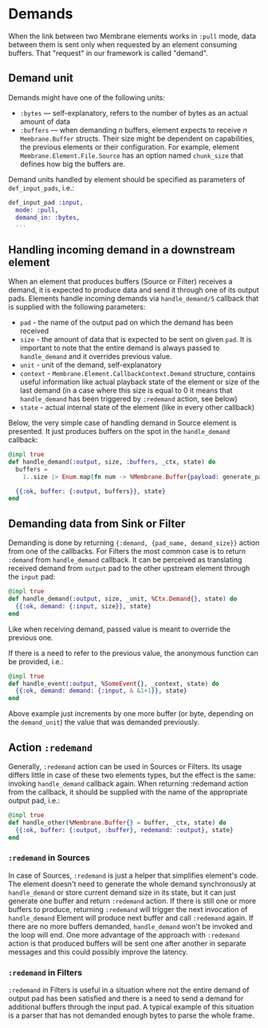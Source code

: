 # Demands

When the link between two Membrane elements works in `:pull` mode, data between them is sent only when requested by an element consuming buffers. That "request" in our framework is called "demand".

## Demand unit

Demands might have one of the following units:

* `:bytes` — self-explanatory, refers to the number of bytes as an actual amount of data
* `:buffers` — when demanding _n_ buffers, element expects to receive _n_ `Membrane.Buffer` structs. Their size might be dependent on capabilities, the previous elements or their configuration. For example, element `Membrane.Element.File.Source` has an option named `chunk_size` that defines how big the buffers are.

Demand units handled by element should be specified as parameters of `def_input_pads`, i.e.:

```elixir
def_input_pad :input,
  mode: :pull,
  demand_in: :bytes,
  ...
```

## Handling incoming demand in a downstream element

When an element that produces buffers (Source or Filter) receives a demand, it is expected to produce data and send it through one of its output pads. Elements handle incoming demands via `handle_demand/5` callback that is supplied with the following parameters:

* `pad` - the name of the output pad on which the demand has been received
* `size` - the amount of data that is expected to be sent on given `pad`. It is important to note that the entire demand is always passed to `handle_demand` and it overrides previous value.
* `unit` - unit of the demand, self-explanatory
* `context` - `Membrane.Element.CallbackContext.Demand` structure, contains useful information like actual playback state of the element or size of the last demand (in a case where this size is equal to 0 it means that `handle_demand` has been triggered by `:redemand` action, see below)
* `state` - actual internal state of the element (like in every other callback)

Below, the very simple case of handling demand in Source element is presented. It just produces buffers on the spot in the `handle_demand` callback:

```elixir
@impl true
def handle_demand(:output, size, :buffers, _ctx, state) do
  buffers =
    1..size |> Enum.map(fn num -> %Membrane.Buffer{payload: generate_payload(num)} end)

  {{:ok, buffer: {:output, buffers}}, state}
end
```

## Demanding data from Sink or Filter

Demanding is done by returning `{:demand, {pad_name, demand_size}}` action from one of the callbacks.
For Filters the most common case is to return `:demand` from `handle_demand` callback.
It can be perceived as translating received demand from `output` pad to the other upstream element through the `input` pad:

```elixir
@impl true
def handle_demand(:output, size, _unit, %Ctx.Demand{}, state) do
  {{:ok, demand: {:input, size}}, state}
end
```

Like when receiving demand, passed value is meant to override the previous one.

If there is a need to refer to the previous value, the anonymous function can be provided, i.e.:

```elixir
@impl true
def handle_event(:output, %SomeEvent{}, _context, state) do
  {{:ok, demand: demand: {:input, & &1+1}}, state}
end
```

Above example just increments by one more buffer (or byte, depending on the `demand_unit`) the value that was demanded previously.

## Action `:redemand`

Generally, `:redemand` action can be used in Sources or Filters. Its usage differs little in case of these two elements types, but the effect is the same: invoking `handle_demand` callback again.
When returning :redemand action from the callback, it should be supplied with the name of the appropriate output pad, i.e.:

```elixir
@impl true
def handle_other(%Membrane.Buffer{} = buffer, _ctx, state) do
  {{:ok, buffer: {:output, :buffer}, redemand: :output}, state}
end
```

### `:redemand` in Sources

In case of Sources, `:redemand` is just a helper that simplifies element's code.
The element doesn't need to generate the whole demand synchronously at `handle_demand` or store current demand size in its state, but it can just generate one buffer and return `:redemand` action.
If there is still one or more buffers to produce, returning `:redemand` will trigger the next invocation of `handle_demand` Element will produce next buffer and call `:redemand` again.
If there are no more buffers demanded, `handle_demand` won't be invoked and the loop will end.
One more advantage of the approach with `:redemand` action is that produced buffers will be sent one after another in separate messages and this could possibly improve the latency.

### `:redemand` in Filters

`:redemand` in Filters is useful in a situation where not the entire demand of output pad has been satisfied and there is a need to send a demand for additional buffers through the input pad.
A typical example of this situation is a parser that has not demanded enough bytes to parse the whole frame.
